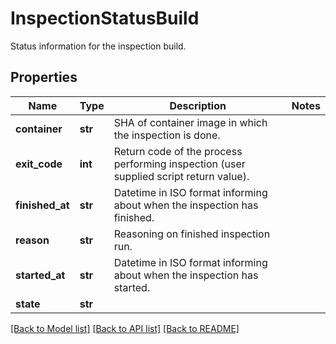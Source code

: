 # InspectionStatusBuild

Status information for the inspection build.
## Properties
Name | Type | Description | Notes
------------ | ------------- | ------------- | -------------
**container** | **str** | SHA of container image in which the inspection is done. | 
**exit_code** | **int** | Return code of the process performing inspection (user supplied script return value).  | 
**finished_at** | **str** | Datetime in ISO format informing about when the inspection has finished.  | 
**reason** | **str** | Reasoning on finished inspection run. | 
**started_at** | **str** | Datetime in ISO format informing about when the inspection has started.  | 
**state** | **str** |  | 

[[Back to Model list]](../README.md#documentation-for-models) [[Back to API list]](../README.md#documentation-for-api-endpoints) [[Back to README]](../README.md)


